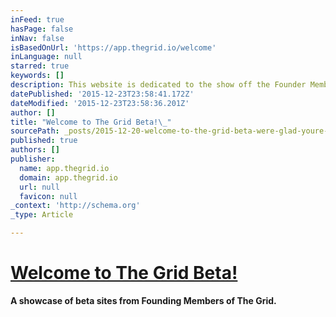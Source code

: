 ```yaml
---
inFeed: true
hasPage: false
inNav: false
isBasedOnUrl: 'https://app.thegrid.io/welcome'
inLanguage: null
starred: true
keywords: []
description: This website is dedicated to the show off the Founder Members of The Grid
datePublished: '2015-12-23T23:58:41.172Z'
dateModified: '2015-12-23T23:58:36.201Z'
author: []
title: "Welcome to The Grid Beta!\_"
sourcePath: _posts/2015-12-20-welcome-to-the-grid-beta-were-glad-youre-here-watch-this.md
published: true
authors: []
publisher:
  name: app.thegrid.io
  domain: app.thegrid.io
  url: null
  favicon: null
_context: 'http://schema.org'
_type: Article

---
```

# [Welcome to The Grid Beta! ][0]

**A showcase of  beta sites from Founding Members of The Grid.**

[0]: https://app.thegrid.io/welcome